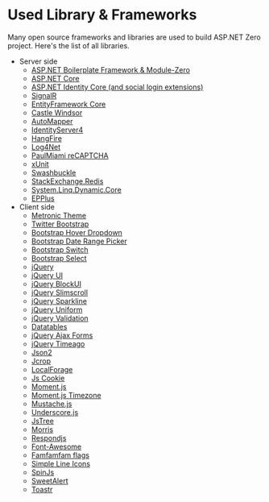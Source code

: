 # Used Library & Frameworks

Many open source frameworks and libraries are used to build ASP.NET Zero project.
Here's the list of all libraries.

- Server side
  - [ASP.NET Boilerplate Framework &
    Module-Zero](https://aspnetboilerplate.com)
  - [ASP.NET Core](https://docs.microsoft.com/en-us/aspnet/core/)
  - [ASP.NET Identity Core (and social login
    extensions)](https://docs.microsoft.com/en-us/aspnet/core/security/authentication/identity)
  - [SignalR](http://www.asp.net/signalr)
  - [EntityFramework
    Core](https://docs.microsoft.com/en-us/ef/core/index)
  - [Castle Windsor](http://www.castleproject.org/projects/windsor/)
  - [AutoMapper](http://automapper.org/)
  - [IdentityServer4](http://identityserver.io/)
  - [HangFire](http://hangfire.io/)
  - [Log4Net](https://logging.apache.org/log4net/)
  - [PaulMiami reCAPTCHA](https://github.com/PaulMiami/reCAPTCHA)
  - [xUnit](https://xunit.github.io/)
  - [Swashbuckle](https://github.com/domaindrivendev/Ahoy)
  - [StackExchange.Redis](https://github.com/StackExchange/StackExchange.Redis)
  - [System.Linq.Dynamic.Core](https://github.com/StefH/System.Linq.Dynamic.Core)
  - [EPPlus](http://epplus.codeplex.com/)
- Client side
  - [Metronic Theme](http://keenthemes.com/metronic-theme/)
  - [Twitter Bootstrap](http://getbootstrap.com/)
  - [Bootstrap Hover
    Dropdown](https://github.com/CWSpear/bootstrap-hover-dropdown)
  - [Bootstrap Date Range
    Picker](https://github.com/dangrossman/bootstrap-daterangepicker)
  - [Bootstrap Switch](http://www.bootstrap-switch.org/)
  - [Bootstrap
    Select](http://silviomoreto.github.io/bootstrap-select)
  - [jQuery](http://jquery.com/)
  - [jQuery UI](http://jqueryui.com/)
  - [jQuery BlockUI](http://malsup.com/jquery/block/)
  - [jQuery Slimscroll](http://rocha.la/jQuery-slimScroll)
  - [jQuery Sparkline](http://omnipotent.net/jquery.sparkline/)
  - [jQuery Uniform](https://github.com/pixelmatrix/uniform)
  - [jQuery Validation](http://jqueryvalidation.org/)
  - [Datatables](https://datatables.net/)
  - [jQuery Ajax Forms](http://malsup.com/jquery/form/)
  - [jQuery Timeago](https://github.com/rmm5t/jquery-timeago)
  - [Json2](https://github.com/douglascrockford/JSON-js)
  - [Jcrop](https://github.com/tapmodo/Jcrop)
  - [LocalForage](https://github.com/localForage/localForage)
  - [Js Cookie](https://github.com/js-cookie/js-cookie)
  - [Moment.js](http://momentjs.com/)
  - [Moment.js Timezone](http://momentjs.com/timezone/)
  - [Mustache.js](https://github.com/janl/mustache.js)
  - [Underscore.js](http://underscorejs.org/)
  - [JsTree](https://www.jstree.com/)
  - [Morris](http://morrisjs.github.io/morris.js/)
  - [Respondjs](https://github.com/scottjehl/Respond)
  - [Font-Awesome](http://fontawesome.io/)
  - [Famfamfam flags](http://www.famfamfam.com/lab/icons/flags/)
  - [Simple Line
    Icons](http://thesabbir.github.io/simple-line-icons/)
  - [SpinJs](http://fgnass.github.io/spin.js/)
  - [SweetAlert](http://t4t5.github.io/sweetalert/)
  - [Toastr](http://codeseven.github.io/toastr/)